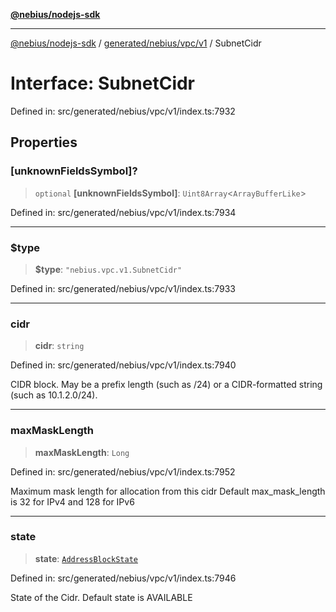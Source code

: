 [**@nebius/nodejs-sdk**](../../../../../README.md)

***

[@nebius/nodejs-sdk](../../../../../README.md) / [generated/nebius/vpc/v1](../README.md) / SubnetCidr

# Interface: SubnetCidr

Defined in: src/generated/nebius/vpc/v1/index.ts:7932

## Properties

### \[unknownFieldsSymbol\]?

> `optional` **\[unknownFieldsSymbol\]**: `Uint8Array`\<`ArrayBufferLike`\>

Defined in: src/generated/nebius/vpc/v1/index.ts:7934

***

### $type

> **$type**: `"nebius.vpc.v1.SubnetCidr"`

Defined in: src/generated/nebius/vpc/v1/index.ts:7933

***

### cidr

> **cidr**: `string`

Defined in: src/generated/nebius/vpc/v1/index.ts:7940

CIDR block.
 May be a prefix length (such as /24) or a CIDR-formatted string (such as 10.1.2.0/24).

***

### maxMaskLength

> **maxMaskLength**: `Long`

Defined in: src/generated/nebius/vpc/v1/index.ts:7952

Maximum mask length for allocation from this cidr
 Default max_mask_length is 32 for IPv4 and 128 for IPv6

***

### state

> **state**: [`AddressBlockState`](../type-aliases/AddressBlockState.md)

Defined in: src/generated/nebius/vpc/v1/index.ts:7946

State of the Cidr.
 Default state is AVAILABLE
